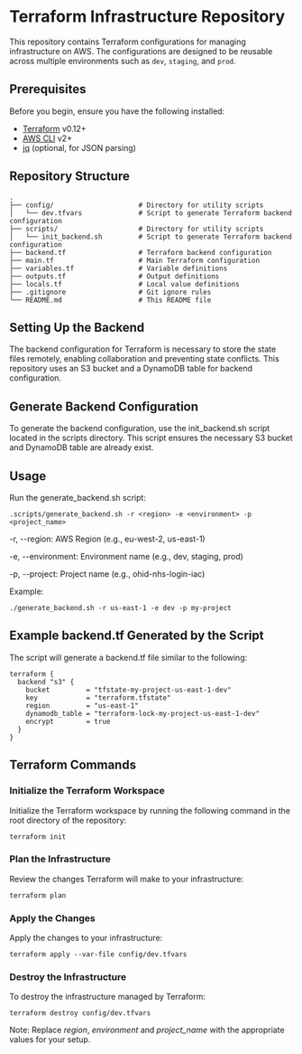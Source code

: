 # Terraform Infrastructure Repository

This repository contains Terraform configurations for managing infrastructure on AWS. The configurations are designed to be reusable across multiple environments such as `dev`, `staging`, and `prod`.

## Prerequisites

Before you begin, ensure you have the following installed:

- [Terraform](https://www.terraform.io/downloads.html) v0.12+
- [AWS CLI](https://aws.amazon.com/cli/) v2+
- [jq](https://stedolan.github.io/jq/) (optional, for JSON parsing)

## Repository Structure

```plaintext
.
├── config/                     # Directory for utility scripts
│   └── dev.tfvars              # Script to generate Terraform backend configuration
├── scripts/                    # Directory for utility scripts
│   └── init_backend.sh         # Script to generate Terraform backend configuration
├── backend.tf                  # Terraform backend configuration
├── main.tf                     # Main Terraform configuration
├── variables.tf                # Variable definitions
├── outputs.tf                  # Output definitions
├── locals.tf                   # Local value definitions
├── .gitignore                  # Git ignore rules
└── README.md                   # This README file
```


## Setting Up the Backend
The backend configuration for Terraform is necessary to store the state files remotely, enabling collaboration and preventing state conflicts. This repository uses an S3 bucket and a DynamoDB table for backend configuration.

## Generate Backend Configuration
To generate the backend configuration, use the init_backend.sh script located in the scripts directory. This script ensures the necessary S3 bucket and DynamoDB table are already exist.

## Usage

Run the generate_backend.sh script:

```
.scripts/generate_backend.sh -r <region> -e <environment> -p <project_name>
```
-r, --region: AWS Region (e.g., eu-west-2, us-east-1)

-e, --environment: Environment name (e.g., dev, staging, prod)

-p, --project: Project name (e.g., ohid-nhs-login-iac)


Example:

```
./generate_backend.sh -r us-east-1 -e dev -p my-project
```

## Example backend.tf Generated by the Script
The script will generate a backend.tf file similar to the following:

```
terraform {
  backend "s3" {
    bucket         = "tfstate-my-project-us-east-1-dev"
    key            = "terraform.tfstate"
    region         = "us-east-1"
    dynamodb_table = "terraform-lock-my-project-us-east-1-dev"
    encrypt        = true
  }
}
```

## Terraform Commands

### Initialize the Terraform Workspace
Initialize the Terraform workspace by running the following command in the root directory of the repository:

```
terraform init
```

### Plan the Infrastructure
Review the changes Terraform will make to your infrastructure:

```
terraform plan
```

### Apply the Changes
Apply the changes to your infrastructure:

```
terraform apply --var-file config/dev.tfvars
```
### Destroy the Infrastructure
To destroy the infrastructure managed by Terraform:


```
terraform destroy config/dev.tfvars
```


Note: Replace *region*, *environment* and *project_name* with the appropriate values for your setup.
